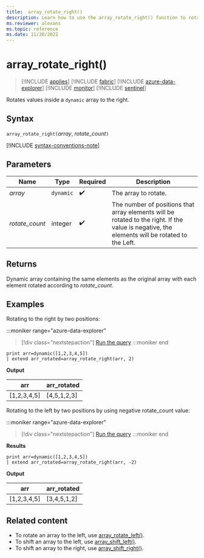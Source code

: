 ```yaml
---
title:  array_rotate_right()
description: Learn how to use the array_rotate_right() function to rotate values inside a dynamic array to the right.
ms.reviewer: alexans
ms.topic: reference
ms.date: 11/20/2022
---
```

# array_rotate_right()

> [!INCLUDE [applies](../includes/applies-to-version/applies.md)] [!INCLUDE [fabric](../includes/applies-to-version/fabric.md)] [!INCLUDE [azure-data-explorer](../includes/applies-to-version/azure-data-explorer.md)] [!INCLUDE [monitor](../includes/applies-to-version/monitor.md)] [!INCLUDE [sentinel](../includes/applies-to-version/sentinel.md)]

Rotates values inside a `dynamic` array to the right.

## Syntax

`array_rotate_right(`*array*, *rotate_count*`)`

[!INCLUDE [syntax-conventions-note](../includes/syntax-conventions-note.md)]

## Parameters

| Name | Type | Required | Description |
|--|--|--|--|
|*array* | `dynamic` |  :heavy_check_mark:| The array to rotate.|
|*rotate_count*| integer |  :heavy_check_mark:| The number of positions that array elements will be rotated to the right. If the value is negative, the elements will be rotated to the Left.|

## Returns

Dynamic array containing the same elements as the original array with each element rotated according to *rotate_count*.

## Examples

Rotating to the right by two positions:

:::moniker range="azure-data-explorer"
> [!div class="nextstepaction"]
> <a href="https://dataexplorer.azure.com/clusters/help/databases/Samples?query=H4sIAAAAAAAAAysoyswrUUgsKrJNqcxLzM1M1og21DHSMdYx0TGN1eSqUUitKEnNSwGpiC/KL0ksSU2xBbITK6G8+KLM9IwSDaCQjoKRJgBslCYKTgAAAA==" target="_blank">Run the query</a>
:::moniker end

```kusto
print arr=dynamic([1,2,3,4,5])
| extend arr_rotated=array_rotate_right(arr, 2)
```

**Output**

|arr|arr_rotated|
|---|---|
|[1,2,3,4,5]|[4,5,1,2,3]|

Rotating to the left by two positions by using negative rotate_count value:

:::moniker range="azure-data-explorer"
> [!div class="nextstepaction"]
> <a href="https://dataexplorer.azure.com/clusters/help/databases/Samples?query=H4sIAAAAAAAAAysoyswrUUgsKrJNqcxLzM1M1og21DHSMdYx0TGN1eSqUUitKEnNSwGpiC/KL0ksSU2xBbITK6G8+KLM9IwSDaCQjoKukSYA0VPyak8AAAA=" target="_blank">Run the query</a>
:::moniker end

**Results**

```kusto
print arr=dynamic([1,2,3,4,5])
| extend arr_rotated=array_rotate_right(arr, -2)
```

**Output**

|arr|arr_rotated|
|---|---|
|[1,2,3,4,5]|[3,4,5,1,2]|

## Related content

* To rotate an array to the left, use [array_rotate_left()](array-rotate-left-function.md).
* To shift an array to the left, use [array_shift_left()](array-shift-left-function.md).
* To shift an array to the right, use [array_shift_right()](array-shift-right-function.md).
